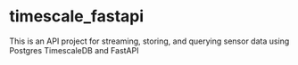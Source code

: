 # timescale_fastapi

This is an API project for streaming, storing, and querying sensor data using Postgres TimescaleDB and FastAPI
